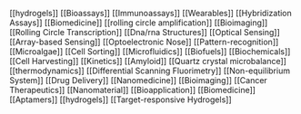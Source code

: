 [[hydrogels]]
[[Bioassays]]
[[Immunoassays]]
[[Wearables]]
[[Hybridization Assays]]
[[Biomedicine]]
[[rolling circle amplification]]
[[Bioimaging]]
[[Rolling Circle Transcription]]
[[Dna/rna Structures]]
[[Optical Sensing]]
[[Array-based Sensing]]
[[Optoelectronic Nose]]
[[Pattern-recognition]]
[[Microalgae]]
[[Cell Sorting]]
[[Microfluidics]]
[[Biofuels]]
[[Biochemicals]]
[[Cell Harvesting]]
[[Kinetics]]
[[Amyloid]]
[[Quartz crystal microbalance]]
[[thermodynamics]]
[[Differential Scanning Fluorimetry]]
[[Non-equilibrium System]]
[[Drug Delivery]]
[[Nanomedicine]]
[[Bioimaging]]
[[Cancer Therapeutics]]
[[Nanomaterial]]
[[Bioapplication]]
[[Biomedicine]]
[[Aptamers]]
[[hydrogels]]
[[Target-responsive Hydrogels]]
